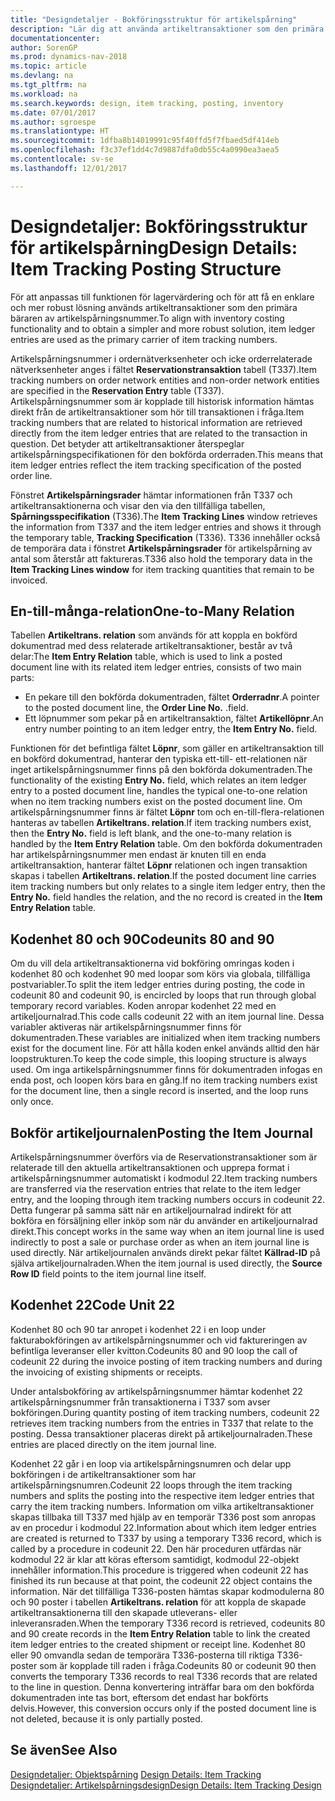 ```yaml
---
title: "Designdetaljer - Bokföringsstruktur för artikelspårning"
description: "Lär dig att använda artikeltransaktioner som den primära bäraren av artikelspårningsnummerartikelspårning."
documentationcenter: 
author: SorenGP
ms.prod: dynamics-nav-2018
ms.topic: article
ms.devlang: na
ms.tgt_pltfrm: na
ms.workload: na
ms.search.keywords: design, item tracking, posting, inventory
ms.date: 07/01/2017
ms.author: sgroespe
ms.translationtype: HT
ms.sourcegitcommit: 1dfba8b14019991c95f40ffd5f7fbaed5df414eb
ms.openlocfilehash: f3c37ef1dd4c7d9887dfa0db55c4a0990ea3aea5
ms.contentlocale: sv-se
ms.lasthandoff: 12/01/2017

---
```

# <a name="design-details-item-tracking-posting-structure"></a><span data-ttu-id="281fe-103">Designdetaljer: Bokföringsstruktur för artikelspårning</span><span class="sxs-lookup"><span data-stu-id="281fe-103">Design Details: Item Tracking Posting Structure</span></span>
<span data-ttu-id="281fe-104">För att anpassas till funktionen för lagervärdering och för att få en enklare och mer robust lösning används artikeltransaktioner som den primära bäraren av artikelspårningsnummer.</span><span class="sxs-lookup"><span data-stu-id="281fe-104">To align with inventory costing functionality and to obtain a simpler and more robust solution, item ledger entries are used as the primary carrier of item tracking numbers.</span></span>  
  
<span data-ttu-id="281fe-105">Artikelspårningsnummer i ordernätverksenheter och icke orderrelaterade nätverksenheter anges i fältet **Reservationstransaktion** tabell (T337).</span><span class="sxs-lookup"><span data-stu-id="281fe-105">Item tracking numbers on order network entities and non-order network entities are specified in the **Reservation Entry** table (T337).</span></span> <span data-ttu-id="281fe-106">Artikelspårningsnummer som är kopplade till historisk information hämtas direkt från de artikeltransaktioner som hör till transaktionen i fråga.</span><span class="sxs-lookup"><span data-stu-id="281fe-106">Item tracking numbers that are related to historical information are retrieved directly from the item ledger entries that are related to the transaction in question.</span></span> <span data-ttu-id="281fe-107">Det betyder att artikeltransaktioner återspeglar artikelspårningspecifikationen för den bokförda orderraden.</span><span class="sxs-lookup"><span data-stu-id="281fe-107">This means that item ledger entries reflect the item tracking specification of the posted order line.</span></span>  
  
<span data-ttu-id="281fe-108">Fönstret **Artikelspårningsrader** hämtar informationen från T337 och artikeltransaktionerna och visar den via den tillfälliga tabellen, **Spårningsspecifikation** (T336).</span><span class="sxs-lookup"><span data-stu-id="281fe-108">The **Item Tracking Lines** window retrieves the information from T337 and the item ledger entries and shows it through the temporary table, **Tracking Specification** (T336).</span></span> <span data-ttu-id="281fe-109">T336 innehåller också de temporära data i fönstret **Artikelspårningsrader** för artikelspårning av antal som återstår att faktureras.</span><span class="sxs-lookup"><span data-stu-id="281fe-109">T336 also hold the temporary data in the **Item Tracking Lines window** for item tracking quantities that remain to be invoiced.</span></span>  
  
## <a name="one-to-many-relation"></a><span data-ttu-id="281fe-110">En-till-många-relation</span><span class="sxs-lookup"><span data-stu-id="281fe-110">One-to-Many Relation</span></span>  
<span data-ttu-id="281fe-111">Tabellen **Artikeltrans. relation** som används för att koppla en bokförd dokumentrad med dess relaterade artikeltransaktioner, består av två delar:</span><span class="sxs-lookup"><span data-stu-id="281fe-111">The **Item Entry Relation** table, which is used to link a posted document line with its related item ledger entries, consists of two main parts:</span></span>  
  
* <span data-ttu-id="281fe-112">En pekare till den bokförda dokumentraden, fältet **Orderradnr**.</span><span class="sxs-lookup"><span data-stu-id="281fe-112">A pointer to the posted document line, the **Order Line No.**</span></span> <span data-ttu-id="281fe-113">.</span><span class="sxs-lookup"><span data-stu-id="281fe-113">field.</span></span>  
* <span data-ttu-id="281fe-114">Ett löpnummer som pekar på en artikeltransaktion, fältet **Artikellöpnr**.</span><span class="sxs-lookup"><span data-stu-id="281fe-114">An entry number pointing to an item ledger entry, the **Item Entry No.** field.</span></span>  
  
<span data-ttu-id="281fe-115">Funktionen för det befintliga fältet **Löpnr**, som gäller en artikeltransaktion till en bokförd dokumentrad, hanterar den typiska ett-till- ett-relationen när inget artikelspårningsnummer finns på den bokförda dokumentraden.</span><span class="sxs-lookup"><span data-stu-id="281fe-115">The functionality of the existing **Entry No.** field, which relates an item ledger entry to a posted document line, handles the typical one-to-one relation when no item tracking numbers exist on the posted document line.</span></span> <span data-ttu-id="281fe-116">Om artikelspårningsnummer finns är fältet **Löpnr** tom och en-till-flera-relationen hanteras av tabellen **Artikeltrans. relation**.</span><span class="sxs-lookup"><span data-stu-id="281fe-116">If item tracking numbers exist, then the **Entry No.** field is left blank, and the one-to-many relation is handled by the **Item Entry Relation** table.</span></span> <span data-ttu-id="281fe-117">Om den bokförda dokumentraden har artikelspårningsnummer men endast är knuten till en enda artikeltransaktion, hanterar fältet **Löpnr** relationen och ingen transaktion skapas i tabellen **Artikeltrans. relation**.</span><span class="sxs-lookup"><span data-stu-id="281fe-117">If the posted document line carries item tracking numbers but only relates to a single item ledger entry, then the **Entry No.** field handles the relation, and the no record is created in the **Item Entry Relation** table.</span></span>  
  
## <a name="codeunits-80-and-90"></a><span data-ttu-id="281fe-118">Kodenhet 80 och 90</span><span class="sxs-lookup"><span data-stu-id="281fe-118">Codeunits 80 and 90</span></span>  
<span data-ttu-id="281fe-119">Om du vill dela artikeltransaktionerna vid bokföring omringas koden i kodenhet 80 och kodenhet 90 med loopar som körs via globala, tillfälliga postvariabler.</span><span class="sxs-lookup"><span data-stu-id="281fe-119">To split the item ledger entries during posting, the code in codeunit 80 and codeunit 90, is encircled by loops that run through global temporary record variables.</span></span> <span data-ttu-id="281fe-120">Koden anropar kodenhet 22 med en artikeljournalrad.</span><span class="sxs-lookup"><span data-stu-id="281fe-120">This code calls codeunit 22 with an item journal line.</span></span> <span data-ttu-id="281fe-121">Dessa variabler aktiveras när artikelspårningsnummer finns för dokumentraden.</span><span class="sxs-lookup"><span data-stu-id="281fe-121">These variables are initialized when item tracking numbers exist for the document line.</span></span> <span data-ttu-id="281fe-122">För att hålla koden enkel används alltid den här loopstrukturen.</span><span class="sxs-lookup"><span data-stu-id="281fe-122">To keep the code simple, this looping structure is always used.</span></span> <span data-ttu-id="281fe-123">Om inga artikelspårningsnummer finns för dokumentraden infogas en enda post, och loopen körs bara en gång.</span><span class="sxs-lookup"><span data-stu-id="281fe-123">If no item tracking numbers exist for the document line, then a single record is inserted, and the loop runs only once.</span></span>  
  
## <a name="posting-the-item-journal"></a><span data-ttu-id="281fe-124">Bokför artikeljournalen</span><span class="sxs-lookup"><span data-stu-id="281fe-124">Posting the Item Journal</span></span>  
<span data-ttu-id="281fe-125">Artikelspårningsnummer överförs via de Reservationstransaktioner som är relaterade till den aktuella artikeltransaktionen och upprepa format i artikelspårningsnummer automatiskt i kodmodul 22.</span><span class="sxs-lookup"><span data-stu-id="281fe-125">Item tracking numbers are transferred via the reservation entries that relate to the item ledger entry, and the looping through item tracking numbers occurs in codeunit 22.</span></span> <span data-ttu-id="281fe-126">Detta fungerar på samma sätt när en artikeljournalrad indirekt för att bokföra en försäljning eller inköp som när du använder en artikeljournalrad direkt.</span><span class="sxs-lookup"><span data-stu-id="281fe-126">This concept works in the same way when an item journal line is used indirectly to post a sale or purchase order as when an item journal line is used directly.</span></span> <span data-ttu-id="281fe-127">När artikeljournalen används direkt pekar fältet **Källrad-ID** på själva artikeljournalraden.</span><span class="sxs-lookup"><span data-stu-id="281fe-127">When the item journal is used directly, the **Source Row ID** field points to the item journal line itself.</span></span>  
  
## <a name="code-unit-22"></a><span data-ttu-id="281fe-128">Kodenhet 22</span><span class="sxs-lookup"><span data-stu-id="281fe-128">Code Unit 22</span></span>  
<span data-ttu-id="281fe-129">Kodenhet 80 och 90 tar anropet i kodenhet 22 i en loop under fakturabokföringen av artikelspårningsnummer och vid faktureringen av befintliga leveranser eller kvitton.</span><span class="sxs-lookup"><span data-stu-id="281fe-129">Codeunits 80 and 90 loop the call of codeunit 22 during the invoice posting of item tracking numbers and during the invoicing of existing shipments or receipts.</span></span>  
  
<span data-ttu-id="281fe-130">Under antalsbokföring av artikelspårningsnummer hämtar kodenhet 22 artikelspårningsnummer från transaktionerna i T337 som avser bokföringen.</span><span class="sxs-lookup"><span data-stu-id="281fe-130">During quantity posting of item tracking numbers, codeunit 22 retrieves item tracking numbers from the entries in T337 that relate to the posting.</span></span> <span data-ttu-id="281fe-131">Dessa transaktioner placeras direkt på artikeljournalraden.</span><span class="sxs-lookup"><span data-stu-id="281fe-131">These entries are placed directly on the item journal line.</span></span>  
  
<span data-ttu-id="281fe-132">Kodenhet 22 går i en loop via artikelspårningsnumren och delar upp bokföringen i de artikeltransaktioner som har artikelspårningsnumren.</span><span class="sxs-lookup"><span data-stu-id="281fe-132">Codeunit 22 loops through the item tracking numbers and splits the posting into the respective item ledger entries that carry the item tracking numbers.</span></span> <span data-ttu-id="281fe-133">Information om vilka artikeltransaktioner skapas tillbaka till T337 med hjälp av en temporär T336 post som anropas av en procedur i kodmodul 22.</span><span class="sxs-lookup"><span data-stu-id="281fe-133">Information about which item ledger entries are created is returned to T337 by using a temporary T336 record, which is called by a procedure in codeunit 22.</span></span> <span data-ttu-id="281fe-134">Den här proceduren utfärdas när kodmodul 22 är klar att köras eftersom samtidigt, kodmodul 22-objekt innehåller information.</span><span class="sxs-lookup"><span data-stu-id="281fe-134">This procedure is triggered when codeunit 22 has finished its run because at that point, the codeunit 22 object contains the information.</span></span> <span data-ttu-id="281fe-135">När det tillfälliga T336-posten hämtas skapar kodmodulerna 80 och 90 poster i tabellen **Artikeltrans. relation** för att koppla de skapade artikeltransaktionerna till den skapade utleverans- eller inleveransraden.</span><span class="sxs-lookup"><span data-stu-id="281fe-135">When the temporary T336 record is retrieved, codeunits 80 and 90 create records in the **Item Entry Relation** table to link the created item ledger entries to the created shipment or receipt line.</span></span> <span data-ttu-id="281fe-136">Kodenhet 80 eller 90 omvandla sedan de temporära T336-posterna till riktiga T336-poster som är kopplade till raden i fråga.</span><span class="sxs-lookup"><span data-stu-id="281fe-136">Codeunits 80 or codeunit 90 then converts the temporary T336 records to real T336 records that are related to the line in question.</span></span> <span data-ttu-id="281fe-137">Denna konvertering inträffar bara om den bokförda dokumentraden inte tas bort, eftersom det endast har bokförts delvis.</span><span class="sxs-lookup"><span data-stu-id="281fe-137">However, this conversion occurs only if the posted document line is not deleted, because it is only partially posted.</span></span>  
  
## <a name="see-also"></a><span data-ttu-id="281fe-138">Se även</span><span class="sxs-lookup"><span data-stu-id="281fe-138">See Also</span></span>  
<span data-ttu-id="281fe-139">[Designdetaljer: Objektspårning](design-details-item-tracking.md) </span><span class="sxs-lookup"><span data-stu-id="281fe-139">[Design Details: Item Tracking](design-details-item-tracking.md) </span></span>  
[<span data-ttu-id="281fe-140">Designdetaljer: Artikelspårningsdesign</span><span class="sxs-lookup"><span data-stu-id="281fe-140">Design Details: Item Tracking Design</span></span>](design-details-item-tracking-design.md)

